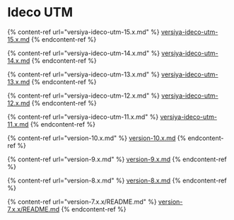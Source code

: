 # Ideco UTM

{% content-ref url="versiya-ideco-utm-15.x.md" %}
[versiya-ideco-utm-15.x.md](versiya-ideco-utm-15.x.md)
{% endcontent-ref %}

{% content-ref url="versiya-ideco-utm-14.x.md" %}
[versiya-ideco-utm-14.x.md](versiya-ideco-utm-14.x.md)
{% endcontent-ref %}

{% content-ref url="versiya-ideco-utm-13.x.md" %}
[versiya-ideco-utm-13.x.md](versiya-ideco-utm-13.x.md)
{% endcontent-ref %}

{% content-ref url="versiya-ideco-utm-12.x.md" %}
[versiya-ideco-utm-12.x.md](versiya-ideco-utm-12.x.md)
{% endcontent-ref %}

{% content-ref url="versiya-ideco-utm-11.x.md" %}
[versiya-ideco-utm-11.x.md](versiya-ideco-utm-11.x.md)
{% endcontent-ref %}

{% content-ref url="version-10.x.md" %}
[version-10.x.md](version-10.x.md)
{% endcontent-ref %}

{% content-ref url="version-9.x.md" %}
[version-9.x.md](version-9.x.md)
{% endcontent-ref %}

{% content-ref url="version-8.x.md" %}
[version-8.x.md](version-8.x.md)
{% endcontent-ref %}

{% content-ref url="version-7.x.x/README.md" %}
[version-7.x.x/README.md](version-7.x.x/README.md)
{% endcontent-ref %}